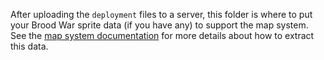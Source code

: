 After uploading the `deployment` files to a server, this folder is where to put
your Brood War sprite data (if you have any) to support the map system. See the
[map system documentation](../../docs/GETTING_STARTED.md#set-up-map-system) for
more details about how to extract this data.

